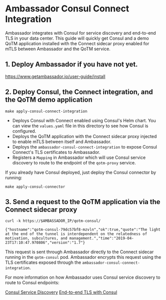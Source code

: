 # Ambassador Consul Connect Integration

Ambassador integrates with Consul for service discovery and end-to-end TLS in your data center. This guide will quickly get Consul and a demo QoTM application installed with the Connect sidecar proxy enabled for mTLS between Ambassador and the QoTM service.

## 1. Deploy Ambassador if you have not yet.

https://www.getambassador.io/user-guide/install

## 2. Deploy Consul, the Connect integration, and the QoTM demo application

```
make apply-consul-connect-integration
```

- Deploys Consul with Connect enabled using Consul's Helm chart. You can view the `values.yaml` file in this directory to see how Consul is configured.
- Deploys the QoTM application with the Connect sidecar proxy injected to enable mTLS between itself and Ambassador.
- Deploys the `ambassador-consul-connect-integration` to expose Consul Connect's TLS certificates to Ambassador.
- Registers a `Mapping` in Ambassador which will use Consul service discovery to route to the endpoint of the `qotm-proxy` service. 

If you already have Consul deployed, just deploy the Consul connector by running:

```
make apply-consul-connector
```

## 3. Send a request to the QoTM application via the Connect sidecar proxy

```
curl -k https://$AMBASSADOR_IP/qotm-consul/

{"hostname":"qotm-consul-79dc57bf8-mzvln","ok":true,"quote":"The light at the end of the tunnel is interdependent on the relatedness of motivation, subcultures, and management.","time":"2019-04-23T17:10:47.970806","version":"1.7"}
```

This request is sent through Ambassador directly to the Connect sidecar running in the `qotm-consul` pod. Ambassador encrypts this request using the TLS certificates exposed through the `ambassador-consul-connect-integration`. 

For more information on how Ambassador uses Consul service discovery to route to Consul endpoints:

[Consul Service Discovery](https://www.getambassador.io/user-guide/consul)
[End-to-end TLS with Consul](https://www.getambassador.io/reference/core/tls/#consul-mtls)
